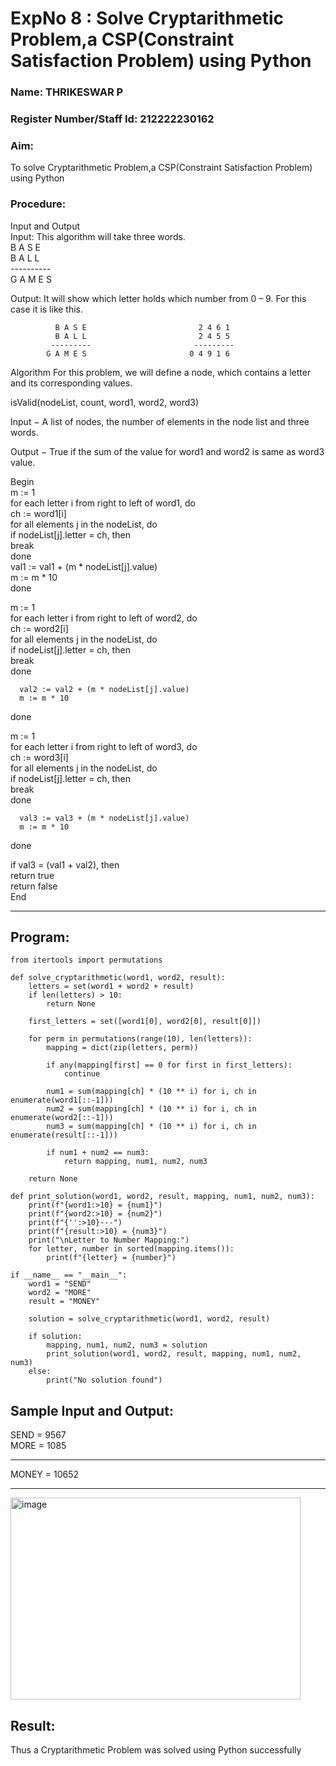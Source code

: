 <h1>ExpNo 8 : Solve Cryptarithmetic Problem,a CSP(Constraint Satisfaction Problem) using Python</h1> 
<h3>Name: THRIKESWAR P        </h3>
<h3>Register Number/Staff Id: 212222230162      </h3>
<H3>Aim:</H3>
<p>
    To solve Cryptarithmetic Problem,a CSP(Constraint Satisfaction Problem) using Python
</p>
<h3>Procedure:</h3>
Input and Output
<br>Input:
This algorithm will take three words.
<br> B A S E<br>
    B A L L<br>
           ----------<br>
           G A M E S<br>

Output:
It will show which letter holds which number from 0 – 9.
For this case it is like this.

              B A S E                         2 4 6 1
              B A L L                         2 4 5 5
             ---------                       ---------
            G A M E S                       0 4 9 1 6
Algorithm
For this problem, we will define a node, which contains a letter and its corresponding values.<br>

isValid(nodeList, count, word1, word2, word3)<br>

Input − A list of nodes, the number of elements in the node list and three words.<br>

Output − True if the sum of the value for word1 and word2 is same as word3 value.<br>

Begin<br>
   m := 1<br>
   for each letter i from right to left of word1, do<br>
      ch := word1[i]<br>
      for all elements j in the nodeList, do<br>
         if nodeList[j].letter = ch, then<br>
            break<br>
      done<br>
      val1 := val1 + (m * nodeList[j].value)<br>
      m := m * 10<br>
   done<br>

   m := 1<br>
   for each letter i from right to left of word2, do<br>
      ch := word2[i]<br>
      for all elements j in the nodeList, do<br>
         if nodeList[j].letter = ch, then<br>
            break<br>
      done<br>

      val2 := val2 + (m * nodeList[j].value)
      m := m * 10
   done<br>

   m := 1<br>
   for each letter i from right to left of word3, do<br>
      ch := word3[i]<br>
      for all elements j in the nodeList, do<br>
         if nodeList[j].letter = ch, then<br>
            break<br>
      done<br>

      val3 := val3 + (m * nodeList[j].value)
      m := m * 10
   done<br>

   if val3 = (val1 + val2), then<br>
      return true<br>
   return false<br>
End<br>
<hr>

<h2>Program:</h2>

```
from itertools import permutations

def solve_cryptarithmetic(word1, word2, result):
    letters = set(word1 + word2 + result)
    if len(letters) > 10:
        return None
    
    first_letters = set([word1[0], word2[0], result[0]])
    
    for perm in permutations(range(10), len(letters)):
        mapping = dict(zip(letters, perm))
        
        if any(mapping[first] == 0 for first in first_letters):
            continue
            
        num1 = sum(mapping[ch] * (10 ** i) for i, ch in enumerate(word1[::-1]))
        num2 = sum(mapping[ch] * (10 ** i) for i, ch in enumerate(word2[::-1]))
        num3 = sum(mapping[ch] * (10 ** i) for i, ch in enumerate(result[::-1]))
        
        if num1 + num2 == num3:
            return mapping, num1, num2, num3
    
    return None

def print_solution(word1, word2, result, mapping, num1, num2, num3):
    print(f"{word1:>10} = {num1}")
    print(f"{word2:>10} = {num2}")
    print(f"{'':>10}---")
    print(f"{result:>10} = {num3}")
    print("\nLetter to Number Mapping:")
    for letter, number in sorted(mapping.items()):
        print(f"{letter} = {number}")

if __name__ == "__main__":
    word1 = "SEND"
    word2 = "MORE"
    result = "MONEY"
    
    solution = solve_cryptarithmetic(word1, word2, result)
    
    if solution:
        mapping, num1, num2, num3 = solution
        print_solution(word1, word2, result, mapping, num1, num2, num3)
    else:
        print("No solution found")
```

<h2>Sample Input and Output:</h2>
SEND = 9567<br>
MORE = 1085<br>
<hr>
MONEY = 10652<br>
<hr>
<img width="464" height="323" alt="image" src="https://github.com/user-attachments/assets/feab4a56-ad9b-4dfb-903f-1b36a8c2641a" />

<h2>Result:</h2>
<p> Thus a Cryptarithmetic Problem was solved using Python successfully</p>
